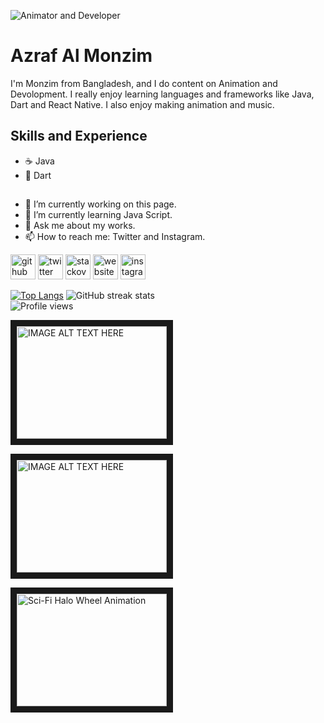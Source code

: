 ![Animator and Developer](https://pbs.twimg.com/profile_banners/1240859610723958785/1584679454/1500x500)

# Azraf Al Monzim
I'm Monzim from Bangladesh, and I do content on Animation and Devolopment. I really enjoy learning languages and frameworks like Java, Dart and React Native. I also enjoy making animation and music.

## Skills and Experience
* ☕ Java
* 🎯 Dart
## 
- 🔭 I’m currently working on this page. 
- 🌱 I’m currently learning Java Script. 
- 💬 Ask me about my works. 
- 📫 How to reach me: Twitter and Instagram. 


[<img src='https://github.githubassets.com/images/modules/logos_page/Octocat.png' alt='github' height='40'>](https://github.com/monzim)  [<img src='https://www.flaticon.com/svg/static/icons/svg/733/733579.svg' alt='twitter' height='40'>](https://twitter.com/monzim)  [<img src='https://www.flaticon.com/svg/static/icons/svg/2111/2111628.svg' alt='stackoverflow' height='40'>](https://stackoverflow.com/users/14726120/azraf-al-monzim)  [<img src='https://www.flaticon.com/svg/static/icons/svg/889/889144.svg' alt='website' height='40'>](https://monzim.tumblr.com/)  [<img src='https://www.flaticon.com/svg/static/icons/svg/1409/1409946.svg' alt='instagram' height='40'>](https://www.instagram.com/azraf_al_monzim/)  

[![Top Langs](https://github-readme-stats.vercel.app/api/top-langs/?username=monzim&layout=compact)](https://github.com/anuraghazra/github-readme-stats)
![GitHub streak stats](https://github-readme-streak-stats.herokuapp.com/?user=monzim)  
![Profile views](https://gpvc.arturio.dev/monzim)  

<a href="http://www.youtube.com/watch?feature=player_embedded&v=yLWa0GYikEo
" target="_blank"><img src="http://img.youtube.com/vi/yLWa0GYikEo/0.jpg" 
alt="IMAGE ALT TEXT HERE" width="240" height="180" border="10" />

<a href="http://www.youtube.com/watch?feature=player_embedded&v=yLWa0GYikEo
" target="_blank"><img src="http://img.youtube.com/vi/yLWa0GYikEo/0.jpg" 
alt="IMAGE ALT TEXT HERE" width="240" height="180" border="10" />


<a href="http://www.youtube.com/watch?feature=player_embedded&v=4rHKE5rHZXM
" target="_blank"><img src="http://img.youtube.com/vi/4rHKE5rHZXM/0.jpg" 
alt="Sci-Fi Halo Wheel Animation" width="240" height="180" border="10" />




